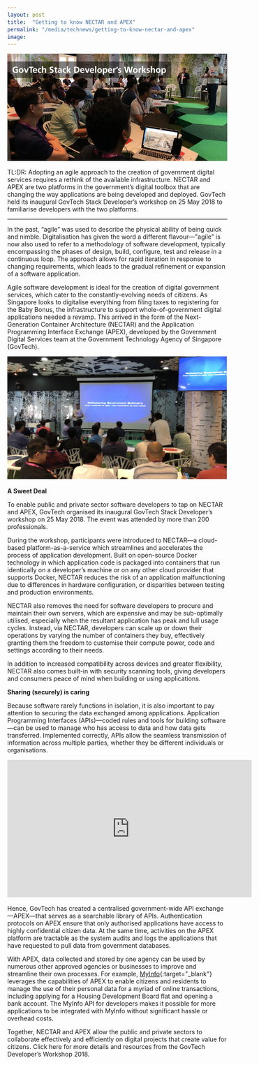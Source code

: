 ```yaml
---
layout: post
title:  "Getting to know NECTAR and APEX"
permalink: "/media/technews/getting-to-know-nectar-and-apex"
image: 
---
```


![government stack developer workshop](/images/technews/getting-to-know-nectar-and-apex-part-1.jpg)

TL:DR: Adopting an agile approach to the creation of government digital services requires a rethink of the available infrastructure. NECTAR and APEX are two platforms in the government’s digital toolbox that are changing the way applications are being developed and deployed. GovTech held its inaugural GovTech Stack Developer’s workshop on 25 May 2018 to familiarise developers with the two platforms. 

---

In the past, “agile” was used to describe the physical ability of being quick and nimble. Digitalisation has given the word a different flavour—"agile” is now also used to refer to a methodology of software development, typically encompassing the phases of design, build, configure, test and release in a continuous loop. The approach allows for rapid iteration in response to changing requirements, which leads to the gradual refinement or expansion of a software application.

Agile software development is ideal for the creation of digital government services, which cater to the constantly-evolving needs of citizens. As Singapore looks to digitalise everything from filing taxes to registering for the Baby Bonus, the infrastructure to support whole-of-government digital applications needed a revamp. This arrived in the form of the Next-Generation Container Architecture (NECTAR) and the Application Programming Interface Exchange (APEX), developed by the Government Digital Services team at the Government Technology Agency of Singapore (GovTech).

![photo of government stack developer workshop](/images/technews/getting-to-know-nectar-and-apex-part-2.PNG)

**A Sweet Deal**
 
To enable public and private sector software developers to tap on NECTAR and APEX, GovTech organised its inaugural GovTech Stack Developer’s workshop on 25 May 2018. The event was attended by more than 200 professionals.
 
During the workshop, participants were introduced to NECTAR—a cloud-based platform-as-a-service which streamlines and accelerates the process of application development. Built on open-source Docker technology in which application code is packaged into containers that run identically on a developer’s machine or on any other cloud provider that supports Docker, NECTAR reduces the risk of an application malfunctioning due to differences in hardware configuration, or disparities between testing and production environments.

NECTAR also removes the need for software developers to procure and maintain their own servers, which are expensive and may be sub-optimally utilised, especially when the resultant application has peak and lull usage cycles. Instead, via NECTAR, developers can scale up or down their operations by varying the number of containers they buy, effectively granting them the freedom to customise their compute power, code and settings according to their needs.

In addition to increased compatibility across devices and greater flexibility, NECTAR also comes built-in with security scanning tools, giving developers and consumers peace of mind when building or using applications.


**Sharing (securely) is caring**

Because software rarely functions in isolation, it is also important to pay attention to securing the data exchanged among applications. Application Programming Interfaces (APIs)—coded rules and tools for building software—can be used to manage who has access to data and how data gets transferred. Implemented correctly, APIs allow the seamless transmission of information across multiple parties, whether they be different individuals or organisations.

<div class="bp-youtube">
      <iframe width="560" height="315" src="https://www.youtube.com/embed/A_moVt-r4OA" frameborder="0" allow="autoplay; encrypted-media" allowfullscreen></iframe>
</div>

Hence, GovTech has created a centralised government-wide API exchange—APEX—that serves as a searchable library of APIs. Authentication protocols on APEX ensure that only authorised applications have access to highly confidential citizen data. At the same time, activities on the APEX platform are tractable as the system audits and logs the applications that have requested to pull data from government databases.


With APEX, data collected and stored by one agency can be used by numerous other approved agencies or businesses to improve and streamline their own processes. For example, [MyInfo](https://www.singpass.gov.sg/myinfo/intro){:target="_blank"} leverages the capabilities of APEX to enable citizens and residents to manage the use of their personal data for a myriad of online transactions, including applying for a Housing Development Board flat and opening a bank account. The MyInfo API for developers makes it possible for more applications to be integrated with MyInfo without significant hassle or overhead costs.

Together, NECTAR and APEX allow the public and private sectors to collaborate effectively and efficiently on digital projects that create value for citizens. Click here for more details and resources from the GovTech Developer’s Workshop 2018.
